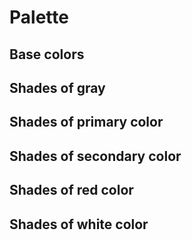 # Palette

## Base colors

<color name="--acv-color-white"></color>
<color name="--acv-color-black"></color>
<color name="--acv-color-transparent"></color>
<color name="--acv-color-highlight"></color>
<color name="--acv-color-red"></color>
<color name="--acv-color-pink"></color>
<color name="--acv-color-purple"></color>
<color name="--acv-color-deep-purple"></color>
<color name="--acv-color-indigo"></color>
<color name="--acv-color-blue"></color>
<color name="--acv-color-dodge-blue"></color>
<color name="--acv-color-light-blue"></color>
<color name="--acv-color-cyan"></color>
<color name="--acv-color-teal"></color>
<color name="--acv-color-green"></color>
<color name="--acv-color-light-green"></color>
<color name="--acv-color-lime"></color>
<color name="--acv-color-yellow"></color>
<color name="--acv-color-amber"></color>
<color name="--acv-color-orange"></color>
<color name="--acv-color-deep-orange"></color>
<color name="--acv-color-brown"></color>
<color name="--acv-color-gray"></color>
<color name="--acv-color-blue-gray"></color>

## Shades of gray

<color name="--acv-color-whitesmoke"></color>
<color name="--acv-color-gainsboro"></color>
<color name="--acv-color-lightgray"></color>
<color name="--acv-color-darkgray"></color>
<color name="--acv-color-gray"></color>
<color name="--acv-color-dimgray"></color>

## Shades of primary color

<color name="--acv-color-primary-lightest"></color>
<color name="--acv-color-primary-lighter"></color>
<color name="--acv-color-primary-light"></color>
<color name="--acv-color-primary"></color>
<color name="--acv-color-primary-dark"></color>
<color name="--acv-color-primary-darker"></color>
<color name="--acv-color-primary-darkest"></color>
<color name="--acv-color-primary-hover"></color>
<color name="--acv-color-primary-active"></color>
<color name="--acv-color-primary-muted"></color>
<color name="--acv-color-primary-text"></color>

## Shades of secondary color

<color name="--acv-color-secondary-lightest"></color>
<color name="--acv-color-secondary-lighter"></color>
<color name="--acv-color-secondary-light"></color>
<color name="--acv-color-secondary"></color>
<color name="--acv-color-secondary-dark"></color>
<color name="--acv-color-secondary-darker"></color>
<color name="--acv-color-secondary-darkest"></color>
<color name="--acv-color-secondary-hover"></color>
<color name="--acv-color-secondary-active"></color>
<color name="--acv-color-secondary-muted"></color>
<color name="--acv-color-secondary-text"></color>

## Shades of red color

<color name="--acv-color-red-lightest"></color>
<color name="--acv-color-red-lighter"></color>
<color name="--acv-color-red-light"></color>
<color name="--acv-color-red"></color>
<color name="--acv-color-red-dark"></color>
<color name="--acv-color-red-darker"></color>
<color name="--acv-color-red-darkest"></color>
<color name="--acv-color-red-hover"></color>
<color name="--acv-color-red-active"></color>
<color name="--acv-color-red-muted"></color>
<color name="--acv-color-red-text"></color>

## Shades of white color

<color name="--acv-color-white-100"></color>
<color name="--acv-color-white-90"></color>
<color name="--acv-color-white-80"></color>
<color name="--acv-color-white-70"></color>
<color name="--acv-color-white-60"></color>
<color name="--acv-color-white-50"></color>
<color name="--acv-color-white-40"></color>
<color name="--acv-color-white-30"></color>
<color name="--acv-color-white-20"></color>
<color name="--acv-color-white-10"></color>
<color name="--acv-color-white-0"></color>

